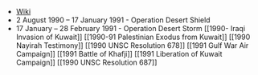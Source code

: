 - [Wiki](https://en.wikipedia.org/wiki/Gulf_War)
- 2 August 1990 – 17 January 1991 - Operation Desert Shield
- 17 January – 28 February 1991 - Operation Desert Storm
[[1990- Iraqi Invasion of Kuwait]]
[[1990-91 Palestinian Exodus from Kuwait]]
[[1990 Nayirah Testimony]]
[[1990 UNSC Resolution 678]]
[[1991 Gulf War Air Campaign]]
[[1991 Battle of Khafji]]
[[1991 Liberation of Kuwait Campaign]]
[[1990 UNSC Resolution 687]]